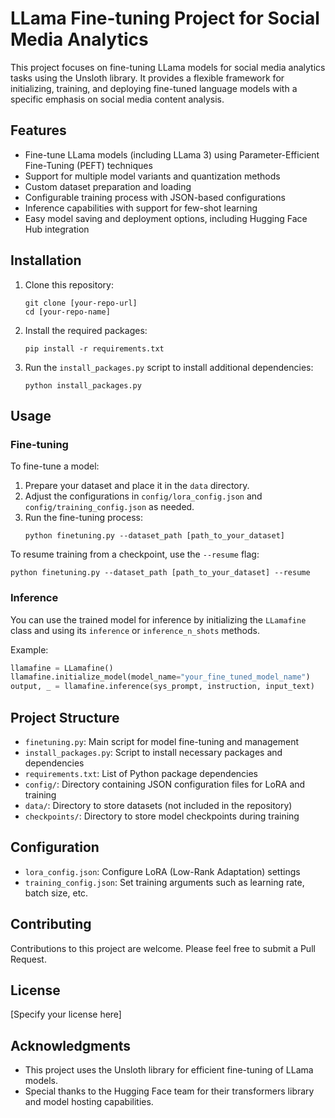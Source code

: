 # LLama Fine-tuning Project for Social Media Analytics

This project focuses on fine-tuning LLama models for social media analytics tasks using the Unsloth library. It provides a flexible framework for initializing, training, and deploying fine-tuned language models with a specific emphasis on social media content analysis.

## Features

- Fine-tune LLama models (including LLama 3) using Parameter-Efficient Fine-Tuning (PEFT) techniques
- Support for multiple model variants and quantization methods
- Custom dataset preparation and loading
- Configurable training process with JSON-based configurations
- Inference capabilities with support for few-shot learning
- Easy model saving and deployment options, including Hugging Face Hub integration

## Installation

1. Clone this repository:
   ```
   git clone [your-repo-url]
   cd [your-repo-name]
   ```

2. Install the required packages:
   ```
   pip install -r requirements.txt
   ```

3. Run the `install_packages.py` script to install additional dependencies:
   ```
   python install_packages.py
   ```

## Usage

### Fine-tuning

To fine-tune a model:

1. Prepare your dataset and place it in the `data` directory.
2. Adjust the configurations in `config/lora_config.json` and `config/training_config.json` as needed.
3. Run the fine-tuning process:
   ```
   python finetuning.py --dataset_path [path_to_your_dataset]
   ```

To resume training from a checkpoint, use the `--resume` flag:
```
python finetuning.py --dataset_path [path_to_your_dataset] --resume
```

### Inference

You can use the trained model for inference by initializing the `LLamafine` class and using its `inference` or `inference_n_shots` methods.

Example:
```python
llamafine = LLamafine()
llamafine.initialize_model(model_name="your_fine_tuned_model_name")
output, _ = llamafine.inference(sys_prompt, instruction, input_text)
```

## Project Structure

- `finetuning.py`: Main script for model fine-tuning and management
- `install_packages.py`: Script to install necessary packages and dependencies
- `requirements.txt`: List of Python package dependencies
- `config/`: Directory containing JSON configuration files for LoRA and training
- `data/`: Directory to store datasets (not included in the repository)
- `checkpoints/`: Directory to store model checkpoints during training

## Configuration

- `lora_config.json`: Configure LoRA (Low-Rank Adaptation) settings
- `training_config.json`: Set training arguments such as learning rate, batch size, etc.

## Contributing

Contributions to this project are welcome. Please feel free to submit a Pull Request.

## License

[Specify your license here]

## Acknowledgments

- This project uses the Unsloth library for efficient fine-tuning of LLama models.
- Special thanks to the Hugging Face team for their transformers library and model hosting capabilities.
